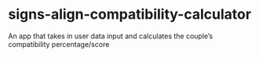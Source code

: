 # signs-align-compatibility-calculator
An app that takes in user data input and calculates the couple’s compatibility percentage/score

